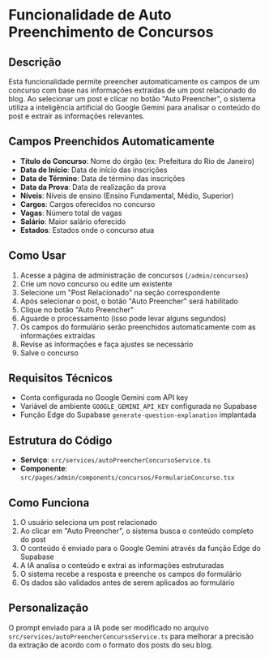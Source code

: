 # Funcionalidade de Auto Preenchimento de Concursos

## Descrição

Esta funcionalidade permite preencher automaticamente os campos de um concurso com base nas informações extraídas de um post relacionado do blog. Ao selecionar um post e clicar no botão "Auto Preencher", o sistema utiliza a inteligência artificial do Google Gemini para analisar o conteúdo do post e extrair as informações relevantes.

## Campos Preenchidos Automaticamente

- **Título do Concurso**: Nome do órgão (ex: Prefeitura do Rio de Janeiro)
- **Data de Início**: Data de início das inscrições
- **Data de Término**: Data de término das inscrições
- **Data da Prova**: Data de realização da prova
- **Níveis**: Níveis de ensino (Ensino Fundamental, Médio, Superior)
- **Cargos**: Cargos oferecidos no concurso
- **Vagas**: Número total de vagas
- **Salário**: Maior salário oferecido
- **Estados**: Estados onde o concurso atua

## Como Usar

1. Acesse a página de administração de concursos (`/admin/concursos`)
2. Crie um novo concurso ou edite um existente
3. Selecione um "Post Relacionado" na seção correspondente
4. Após selecionar o post, o botão "Auto Preencher" será habilitado
5. Clique no botão "Auto Preencher"
6. Aguarde o processamento (isso pode levar alguns segundos)
7. Os campos do formulário serão preenchidos automaticamente com as informações extraídas
8. Revise as informações e faça ajustes se necessário
9. Salve o concurso

## Requisitos Técnicos

- Conta configurada no Google Gemini com API key
- Variável de ambiente `GOOGLE_GEMINI_API_KEY` configurada no Supabase
- Função Edge do Supabase `generate-question-explanation` implantada

## Estrutura do Código

- **Serviço**: `src/services/autoPreencherConcursoService.ts`
- **Componente**: `src/pages/admin/components/concursos/FormularioConcurso.tsx`

## Como Funciona

1. O usuário seleciona um post relacionado
2. Ao clicar em "Auto Preencher", o sistema busca o conteúdo completo do post
3. O conteúdo é enviado para o Google Gemini através da função Edge do Supabase
4. A IA analisa o conteúdo e extrai as informações estruturadas
5. O sistema recebe a resposta e preenche os campos do formulário
6. Os dados são validados antes de serem aplicados ao formulário

## Personalização

O prompt enviado para a IA pode ser modificado no arquivo `src/services/autoPreencherConcursoService.ts` para melhorar a precisão da extração de acordo com o formato dos posts do seu blog.